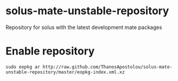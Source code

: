 # solus-mate-unstable-repository
Repository for solus with the latest development mate packages

# Enable repository
```
sudo eopkg ar http://raw.github.com/ThanosApostolou/solus-mate-unstable-repository/master/eopkg-index.xml.xz
```
